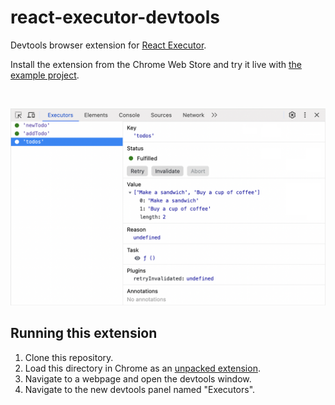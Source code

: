# react-executor-devtools

Devtools browser extension for [React Executor](https://github.com/smikhalevski/react-executor).

Install the extension from the Chrome Web Store and try it live with
[the example project](https://codesandbox.io/p/sandbox/react-executor-example-ltflgy?file=%2Fsrc%2FTodoListApp.tsx).

<br/>

<p align="center">
<img alt="React Executor Devtools Screenshot" src="./assets/screenshot.png"/>
</p>

## Running this extension

1. Clone this repository.
2. Load this directory in Chrome as an [unpacked extension](https://developer.chrome.com/docs/extensions/mv3/getstarted/development-basics/#load-unpacked).
3. Navigate to a webpage and open the devtools window.
4. Navigate to the new devtools panel named "Executors".
